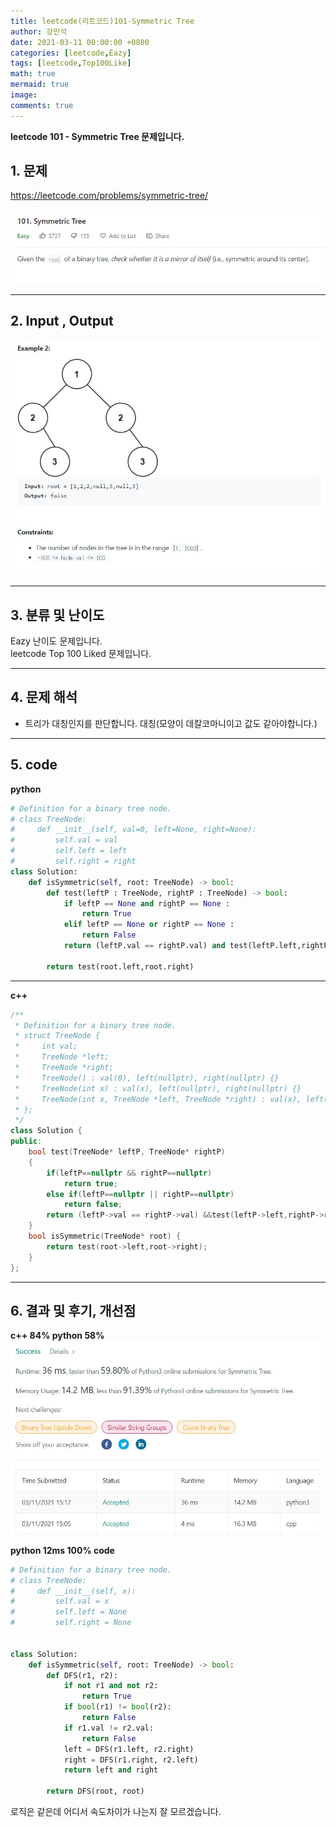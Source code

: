 ```yaml
---
title: leetcode(리트코드)101-Symmetric Tree
author: 강민석
date: 2021-03-11 00:00:00 +0800
categories: [leetcode,Eazy]
tags: [leetcode,Top100Like]
math: true
mermaid: true
image: 
comments: true
---
```


**leetcode 101 - Symmetric Tree 문제입니다.**

## 1. 문제
<https://leetcode.com/problems/symmetric-tree/>  

![](/assets/img/sample/leetcode/101/Problem.JPG)

-----  

## 2. Input , Output

![](/assets/img/sample/leetcode/101/input.JPG)  

-----  

## 3. 분류 및 난이도

Eazy 난이도 문제입니다.  
leetcode Top 100 Liked 문제입니다.  


-----  

## 4. 문제 해석

- 트리가 대칭인지를 판단합니다. 대칭(모양이 데칼코마니이고 값도 같아야합니다.)

-----  

## 5. code

**python**

```python
# Definition for a binary tree node.
# class TreeNode:
#     def __init__(self, val=0, left=None, right=None):
#         self.val = val
#         self.left = left
#         self.right = right
class Solution:
    def isSymmetric(self, root: TreeNode) -> bool:
        def test(leftP : TreeNode, rightP : TreeNode) -> bool:
            if leftP == None and rightP == None : 
                return True
            elif leftP == None or rightP == None : 
                return False
            return (leftP.val == rightP.val) and test(leftP.left,rightP.right) and test(leftP.right,rightP.left)
        
        return test(root.left,root.right)
```
-----  



**c++**

```c++
/**
 * Definition for a binary tree node.
 * struct TreeNode {
 *     int val;
 *     TreeNode *left;
 *     TreeNode *right;
 *     TreeNode() : val(0), left(nullptr), right(nullptr) {}
 *     TreeNode(int x) : val(x), left(nullptr), right(nullptr) {}
 *     TreeNode(int x, TreeNode *left, TreeNode *right) : val(x), left(left), right(right) {}
 * };
 */
class Solution {
public:
    bool test(TreeNode* leftP, TreeNode* rightP)
    {
        if(leftP==nullptr && rightP==nullptr)
            return true;
        else if(leftP==nullptr || rightP==nullptr)
            return false;
        return (leftP->val == rightP->val) &&test(leftP->left,rightP->right) && test(leftP->right,rightP->left);
    }
    bool isSymmetric(TreeNode* root) {
        return test(root->left,root->right);
    }
};
```

-----

## 6. 결과 및 후기, 개선점

**c++ 84% python 58%**  
![](/assets/img/sample/leetcode/101/result.JPG)  

**python 12ms 100% code**

```python
# Definition for a binary tree node.
# class TreeNode:
#     def __init__(self, x):
#         self.val = x
#         self.left = None
#         self.right = None


class Solution:
    def isSymmetric(self, root: TreeNode) -> bool:
        def DFS(r1, r2):
            if not r1 and not r2:
                return True
            if bool(r1) != bool(r2):
                return False
            if r1.val != r2.val:
                return False
            left = DFS(r1.left, r2.right)
            right = DFS(r1.right, r2.left)
            return left and right

        return DFS(root, root)
```
로직은 같은데 어디서 속도차이가 나는지 잘 모르겠습니다.  

